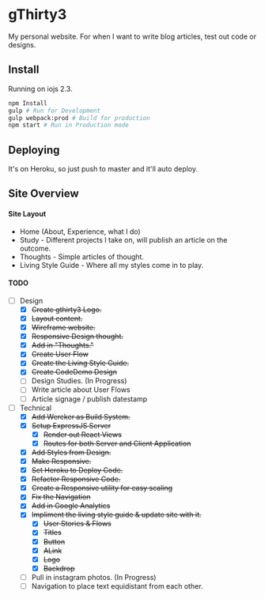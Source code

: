 # gThirty3

My personal website.
For when I want to write blog articles, test out code or designs.

## Install
Running on iojs 2.3.

```bash
npm Install
gulp # Run for Development
gulp webpack:prod # Build for production
npm start # Run in Production mode
```

## Deploying
It's on Heroku, so just push to master and it'll auto deploy.

## Site Overview
#### Site Layout
- Home (About, Experience, what I do)
- Study - Different projects I take on, will publish an article on the outcome.
- Thoughts - Simple articles of thought.
- Living Style Guide - Where all my styles come in to play.

#### TODO
- [ ] Design
    - [x] ~~Create gthirty3 Logo.~~
    - [x] ~~Layout content.~~
    - [x] ~~Wireframe website.~~
    - [x] ~~Responsive Design thought.~~
    - [x] ~~Add in "Thoughts."~~
    - [x] ~~Create User Flow~~
    - [x] ~~Create the Living Style Guide.~~
    - [x] ~~Create CodeDemo Design~~
    - [ ] Design Studies. (In Progress)
    - [ ] Write article about User Flows
    - [ ] Article signage / publish datestamp
- [ ] Technical
    - [x] ~~Add Wercker as Build System.~~
    - [x] ~~Setup ExpressJS Server~~
        - [x] ~~Render out React Views~~
        - [x] ~~Routes for both Server and Client Application~~
    - [x] ~~Add Styles from Design.~~
    - [x] ~~Make Responsive.~~
    - [x] ~~Set Heroku to Deploy Code.~~
    - [x] ~~Refactor Responsive Code.~~
    - [x] ~~Create a Responsive utility for easy scaling~~
    - [x] ~~Fix the Navigation~~
    - [x] ~~Add in Google Analytics~~
    - [x] ~~Impliment the living style guide & update site with it.~~
        - [x] ~~User Stories & Flows~~
        - [x] ~~Titles~~
        - [x] ~~Button~~
        - [x] ~~ALink~~
        - [x] ~~Logo~~
        - [x] ~~Backdrop~~
    - [ ] Pull in instagram photos. (In Progress)
    - [ ] Navigation to place text equidistant from each other.
